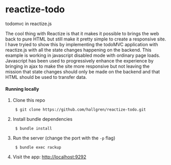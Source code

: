 reactize-todo
=============

todomvc in reactize.js

The cool thing with Reactize is that it makes it possible to brings the web back to pure HTML but still make it pretty simple to create a responsive site. I have tryied to show this by implementing the todoMVC application with reactize.js with all the state changes happening on the backend. This example is working in javascript disabled mode with ordinary page loads. Javascript has been used to progressively enhance the experience by bringing in ajax to make the site more responsive but not leaving the mission that state changes should only be made on the backend and that HTML should be used to transfer data.


#### Running locally

1. Clone this repo

        $ git clone https://github.com/hallgren/reactize-todo.git

2. Install bundle dependencies

        $ bundle install

3. Run the server (change the port with the `-p` flag)

        $ bundle exec rackup

4. Visit the app: [http://localhost:9292](http://localhost:9292)

